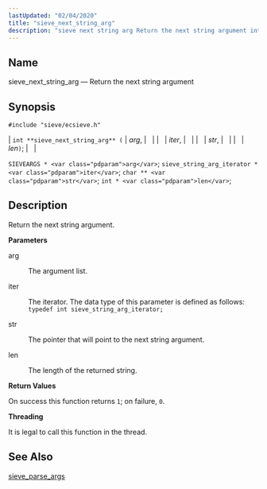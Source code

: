 ```yaml
---
lastUpdated: "02/04/2020"
title: "sieve_next_string_arg"
description: "sieve next string arg Return the next string argument int sieve next string arg arg iter str len SIEVEARGS arg sieve string arg iterator iter char str int len Return the next string argument arg The argument list iter The iterator The data type of this parameter is defined as..."
---
```


<a name="apis.sieve_next_string_arg"></a> 
## Name

sieve_next_string_arg — Return the next string argument

## Synopsis

`#include "sieve/ecsieve.h"`

| `int **sieve_next_string_arg** (` | <var class="pdparam">arg</var>, |   |
|   | <var class="pdparam">iter</var>, |   |
|   | <var class="pdparam">str</var>, |   |
|   | <var class="pdparam">len</var>`)`; |   |

`SIEVEARGS * <var class="pdparam">arg</var>`;
`sieve_string_arg_iterator * <var class="pdparam">iter</var>`;
`char ** <var class="pdparam">str</var>`;
`int * <var class="pdparam">len</var>`;<a name="idp60342912"></a> 
## Description

Return the next string argument.

**<a name="idp60344128"></a> Parameters**

<dl class="variablelist">

<dt>arg</dt>

<dd>

The argument list.

</dd>

<dt>iter</dt>

<dd>

The iterator. The data type of this parameter is defined as follows: `typedef int sieve_string_arg_iterator;`

</dd>

<dt>str</dt>

<dd>

The pointer that will point to the next string argument.

</dd>

<dt>len</dt>

<dd>

The length of the returned string.

</dd>

</dl>

**<a name="idp60352896"></a> Return Values**

On success this function returns `1`; on failure, `0`.

**<a name="idp60354720"></a> Threading**

It is legal to call this function in the thread.

<a name="idp60356416"></a> 
## See Also

[sieve_parse_args](/momentum/3/3-api/apis-sieve-parse-args)